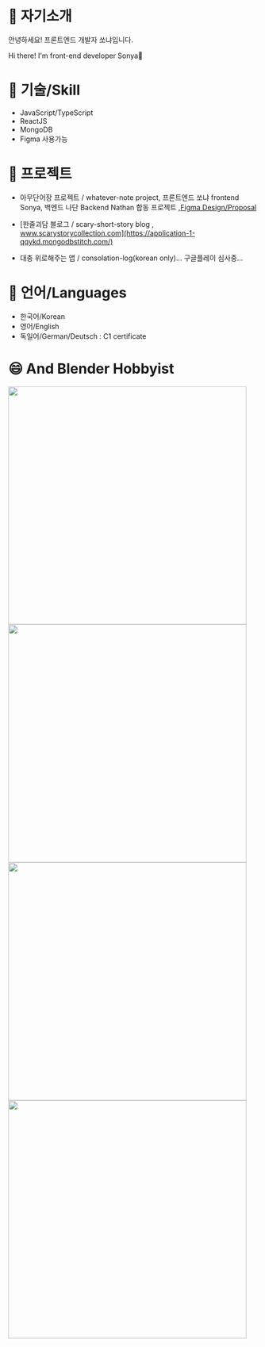 
<h1>🌱 자기소개</h1>
<p>안녕하세요! 프론트엔드 개발자 쏘냐입니다.</p>
<p>Hi there! I'm front-end developer Sonya👋</p>

<h1>🌱 기술/Skill</h1>

- JavaScript/TypeScript
- ReactJS
- MongoDB
- Figma 사용가능

<h1>🌱 프로젝트</h1>

- 아무단어장 프로젝트 / whatever-note project, 프론트엔드 쏘냐 frontend Sonya, 백엔드 나단 Backend Nathan 합동 프로젝트  ,[Figma Design/Proposal](https://www.figma.com/file/gQJB7CsB38FuJV2NIfd5vd/%EC%95%84%EB%AC%B4%EB%8B%A8%EC%96%B4%EC%9E%A5%2C-%EC%8F%98%EB%83%90%26%EB%82%98%EB%8B%A8-%ED%94%84%EB%A1%9C%EC%A0%9D%ED%8A%B8-_-%EB%94%94%EC%9E%90%EC%9D%B8) 

- [한줄괴담 블로그 / scary-short-story blog , www.scarystorycollection.com](https://application-1-qqykd.mongodbstitch.com/)
  
- 대충 위로해주는 앱 / consolation-log(korean only)... 구글플레이 심사중...

<h1>🌱 언어/Languages</h1>

- 한국어/Korean
- 영어/English
- 독일어/German/Deutsch : C1 certificate

<h1>😄 And Blender Hobbyist</h1>

<img src="https://user-images.githubusercontent.com/66970178/196879400-b5281566-3a83-4bbf-b135-54b16e1b8eca.jpg" width="480"/>
<img src="https://user-images.githubusercontent.com/66970178/196880162-ee097892-83d6-4ab4-a79f-b657b983489e.jpeg" width="480"/>
<img src="https://user-images.githubusercontent.com/66970178/196879404-948108f6-64ed-4802-8469-029c8d305159.jpg" width="480"/>
<img src="https://user-images.githubusercontent.com/66970178/196879480-21849ec3-efbd-4ada-98de-ce1e697fbb68.jpeg" width="480"/>


<!--
**onlinekkabchi/onlinekkabchi** is a ✨ _special_ ✨ repository because its `README.md` (this file) appears on your GitHub profile.

Here are some ideas to get you started:

- 🔭 I’m currently working on ...
- 🌱 I’m currently learning ...
- 👯 I’m looking to collaborate on ...
- 🤔 I’m looking for help with ...
- 💬 Ask me about ...
- 📫 How to reach me: ...
- 😄 Pronouns: ...
- ⚡ Fun fact: ...
-->
